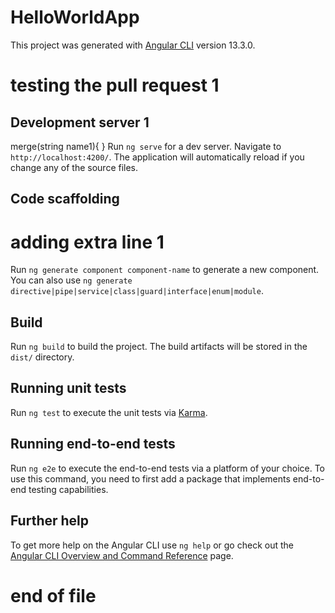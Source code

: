 # HelloWorldApp

This project was generated with [Angular CLI](https://github.com/angular/angular-cli) version 13.3.0.
# testing the pull request 1
## Development server 1
merge(string name1){ }
Run `ng serve` for a dev server. Navigate to `http://localhost:4200/`. The application will automatically reload if you change any of the source files.

## Code scaffolding
# adding extra line 1
Run `ng generate component component-name` to generate a new component. You can also use `ng generate directive|pipe|service|class|guard|interface|enum|module`.

## Build

Run `ng build` to build the project. The build artifacts will be stored in the `dist/` directory.

## Running unit tests

Run `ng test` to execute the unit tests via [Karma](https://karma-runner.github.io).

## Running end-to-end tests

Run `ng e2e` to execute the end-to-end tests via a platform of your choice. To use this command, you need to first add a package that implements end-to-end testing capabilities.

## Further help

To get more help on the Angular CLI use `ng help` or go check out the [Angular CLI Overview and Command Reference](https://angular.io/cli) page.
# end of file
